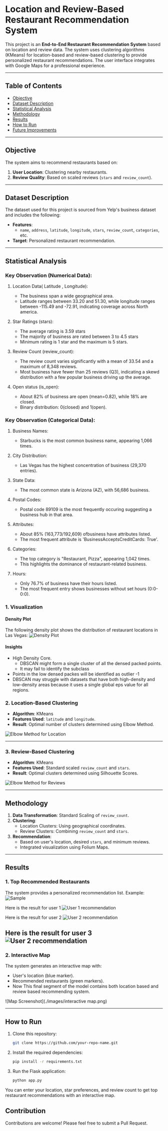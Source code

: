 # Location and Review-Based Restaurant Recommendation System

This project is an **End-to-End Restaurant Recommendation System** based on location and review data. The system uses clustering algorithms (KMeans) for location-based and review-based clustering to provide personalized restaurant recommendations. The user interface integrates with Google Maps for a professional experience.

---

## **Table of Contents**
- [Objective](#objective)
- [Dataset Description](#dataset-description)
- [Statistical Analysis](#statistical-analysis)
- [Methodology](#methodology)
- [Results](#results)
- [How to Run](#how-to-run)
- [Future Improvements](#future-improvements)

---

## **Objective**
The system aims to recommend restaurants based on:
1. **User Location**: Clustering nearby restaurants.
2. **Review Quality**: Based on scaled reviews (`stars` and `review_count`).

---

## **Dataset Description**
The dataset used for this project is sourced from Yelp's business dataset and includes the following:
- **Features**: 
  - `name`, `address`, `latitude`, `longitude`, `stars`, `review_count`, `categories`, etc.
- **Target**: Personalized restaurant recommendation.

---

## **Statistical Analysis**
### Key Observation (Numerical Data):

1. Location Data( Latitude , Longitude):
    - The business span a wide geographical area.
    - Latitude ranges between 33.20 and 51.30, while longitude ranges between -115.49 and -72.91, indicating coverage across North america.

2. Star Ratings (stars):
    - The average rating is 3.59 stars
    - The majority of business are rated between 3 to 4.5 stars
    -  Minimum rating is 1 star and the maximum is 5 stars.

3. Review Count (review_count):
    - The  review count varies significantly with a mean of 33.54 and a maximum of 8,348 reviews.
    - Most business have fewer than 25 reviews (Q3), indicating a skewd distribution with a few popular business driving up the average.

4. Open status (is_open):
    - About 82% of business are open (mean=0.82), while 18% are closed.
    - Binary distribution: 0(closed) and 1(open).


### Key Observation (Categorical Data):

1. Business Names:
    - Starbucks is the most common business name, appearing 1,066 times.

2. City Distribution:
    - Las Vegas has the highest concentration of business (29,370 entries).

3. State Data:
    - The most common state is Arizona (AZ), with 56,686 business.

4. Postal Codes:
    - Postal code 89109 is the most frequently occuring suggesting a business hub in that area.

5. Attributes:
    - About 85% (163,773/192,609) ofbusiness have attributes listed.
    - The most frequent attribute is 'BusinessAcceptsCreditCards: True'.

6. Categories:
    - The top category is "Restaurant, Pizza", appearing 1,042 times.
    - This highlights the dominance of restaurant-related business.

7. Hours:
    - Only 76.7% of business have their hours listed.
    - The most frequent entry shows businesses without set hours (0:0-0:0).


### 1. **Visualization**
#### Density Plot
The following density plot shows the distribution of restaurant locations in Las Vegas:
![Density Plot](./images/density_plot.png)
#### Insights
- High Density Core.
    - DBSCAN might form a single cluster of all the densed packed points.
    - It may fail to identify the subclass
- Points in the low densed packes will be identified as outlier -1
- DBSCAN may struggle with datasets that have both high-density and low-density areas because it uses a single global eps value for all regions.


### 2. **Location-Based Clustering**
- **Algorithm**: KMeans
- **Features Used**: `latitude` and `longitude`.
- **Result**: Optimal number of clusters determined using Elbow Method.

![Elbow Method for Location](./images/location_elbow_method.png)

---

### 3. **Review-Based Clustering**
- **Algorithm**: KMeans
- **Features Used**: Standard scaled `review_count` and `stars`.
- **Result**: Optimal clusters determined using Silhouette Scores.

![Elbow Method for Reviews](./images/reviews_elbow_plot.png)


---

## **Methodology**
1. **Data Transformation**: Standard Scaling of `review_count`.
2. **Clustering**:
   - Location Clusters: Using geographical coordinates.
   - Review Clusters: Combining `review_count` and `stars`.
3. **Recommendation**:
   - Based on user's location, desired `stars`, and minimum reviews.
   - Integrated visualization using Folium Maps.

---

## **Results**
### 1. **Top Recommended Restaurants**
The system provides a personalized recommendation list. Example:
![Sample ](./images/location_based_recommendation.png)

Here is the result for user 1
![User 1 recommendation ](./images/map_plot)

Here is the result for user 2
![User 2 recommendation ](./images/user_2_map_plot)

Here is the result for user 3
![User 2 recommendation ](./images/user_3_map_plot)
---

### 2. **Interactive Map**
The system generates an interactive map with:
- User's location (blue marker).
- Recommended restaurants (green markers).
- Now This final segment of the model contains both location based and review based recommending system.

![Map Screenshot](./images/interactive map.png)

---

## **How to Run**
1. Clone this repository:
   ```bash
   git clone https://github.com/your-repo-name.git

2. Install the required dependencies:
   ```bash
   pip install -r requirements.txt

3. Run the Flask application:
   ```bash
   python app.py

You can enter your location, star preferences, and review count to get top restaurant recommendations with an interactive map.

## Contribution
Contributions are welcome! Please feel free to submit a Pull Request.

